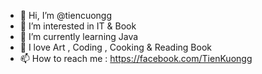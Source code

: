 - 👋 Hi, I’m @tiencuongg
- 👀 I’m interested in IT & Book
- 🌱 I’m currently learning Java
- 💞️ I love Art , Coding , Cooking & Reading Book
- 📫 How to reach me : https://facebook.com/TienKuongg

<!---
husofshikamaru/husofshikamaru is a ✨ special ✨ repository because its `README.md` (this file) appears on your GitHub profile.
You can click the Preview link to take a look at your changes.
--->
